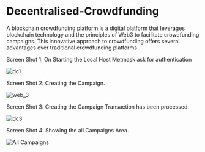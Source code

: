 # Decentralised-Crowdfunding

A blockchain crowdfunding platform is a digital platform that leverages blockchain technology and the principles of
Web3 to facilitate crowdfunding campaigns. This innovative approach to crowdfunding offers several advantages
over traditional crowdfunding platforms


Screen Shot 1: On Starting the Local Host Metmask ask for authentication


![dc1](https://github.com/sankalp-io/Decentralised-Crowdfunding/assets/99067768/e46461a9-2529-4996-8162-888fa5edf2f4)



Screen Shot 2: Creating the Campaign.


![web_3](https://github.com/sankalp-io/Decentralised-Crowdfunding/assets/99067768/5a191633-fff1-4e5f-8885-cc8a656313a0)



Screen Shot 3: Creating the Campaign Transaction has been processed.


![dc3](https://github.com/sankalp-io/Decentralised-Crowdfunding/assets/99067768/2bcb0373-a49e-4e86-8b87-91f6c9f0b33e)




Screen Shot 4: Showing the all Campaigns Area.


![All Campaigns](https://github.com/sankalp-io/Decentralised-Crowdfunding/assets/99067768/f3dcb6b7-1eed-477c-ab1a-8235453e97ab)










